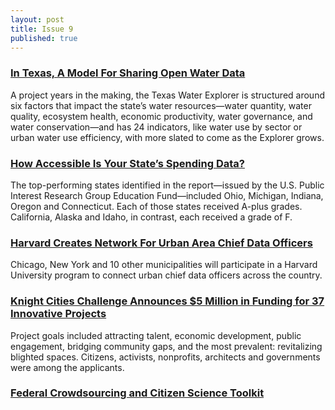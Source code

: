```yaml
---
layout: post
title: Issue 9
published: true
---
```



### [In Texas, A Model For Sharing Open Water Data](http://civichall.org/civicist/in-texas-model-sharing-open-water-data/)
A project years in the making, the Texas Water Explorer is structured around six factors that impact the state’s water resources—water quantity, water quality, ecosystem health, economic productivity, water governance, and water conservation—and has 24 indicators, like water use by sector or urban water use efficiency, with more slated to come as the Explorer grows.

### [How Accessible Is Your State’s Spending Data?](http://www.routefifty.com/2016/04/state-spending-transparency/127473/)
The top-performing states identified in the report—issued by the U.S. Public Interest Research Group Education Fund—included Ohio, Michigan, Indiana, Oregon and Connecticut. Each of those states received A-plus grades. California, Alaska and Idaho, in contrast, each received a grade of F.

### [Harvard Creates Network For Urban Area Chief Data Officers](http://statescoop.com/harvard-creates-network-for-urban-area-chief-data-officers)
Chicago, New York and 10 other municipalities will participate in a Harvard University program to connect urban chief data officers across the country.

### [Knight Cities Challenge Announces $5 Million in Funding for 37 Innovative Projects](http://www.routefifty.com/2016/04/municipal-projects-knight-cities-challenge/127415/)
Project goals included attracting talent, economic development, public engagement, bridging community gaps, and the most prevalent: revitalizing blighted spaces. Citizens, activists, nonprofits, architects and governments were among the applicants.

### [Federal Crowdsourcing and Citizen Science Toolkit](https://crowdsourcing-toolkit.sites.usa.gov/)
